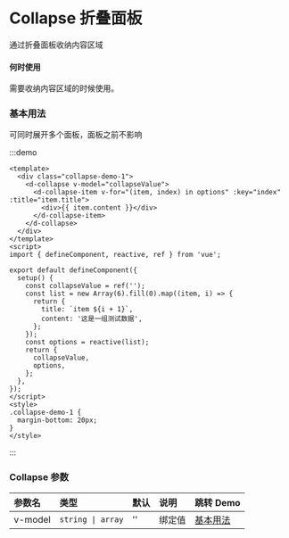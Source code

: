 # Collapse 折叠面板

通过折叠面板收纳内容区域

#### 何时使用

需要收纳内容区域的时候使用。

### 基本用法

可同时展开多个面板，面板之前不影响

:::demo

```vue
<template>
  <div class="collapse-demo-1">
    <d-collapse v-model="collapseValue">
      <d-collapse-item v-for="(item, index) in options" :key="index" :title="item.title">
        <div>{{ item.content }}</div>
      </d-collapse-item>
    </d-collapse>
  </div>
</template>
<script>
import { defineComponent, reactive, ref } from 'vue';

export default defineComponent({
  setup() {
    const collapseValue = ref('');
    const list = new Array(6).fill(0).map((item, i) => {
      return {
        title: `item ${i + 1}`,
        content: '这是一组测试数据',
      };
    });
    const options = reactive(list);
    return {
      collapseValue,
      options,
    };
  },
});
</script>
<style>
.collapse-demo-1 {
  margin-bottom: 20px;
}
</style>
```

:::

### Collapse 参数

| 参数名  | 类型              | 默认 | 说明   | 跳转 Demo             |
| :------ | :---------------- | :--- | :----- | :-------------------- |
| v-model | `string \| array` | ''   | 绑定值 | [基本用法](#基本用法) |
